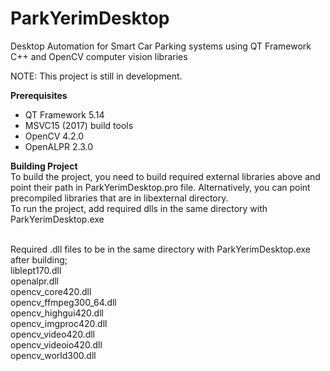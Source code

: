 # ParkYerimDesktop
Desktop Automation for Smart Car Parking systems using QT Framework C++ and OpenCV computer vision libraries

NOTE: This project is still in development.

<b>Prerequisites</b>
- QT Framework 5.14
- MSVC15 (2017) build tools
- OpenCV 4.2.0
- OpenALPR 2.3.0

<b>Building Project</b>
<br> To build the project, you need to build required external libraries above and point their path in ParkYerimDesktop.pro file. Alternatively, you can point precompiled libraries that are in libexternal directory.
<br> To run the project, add required dlls in the same directory with ParkYerimDesktop.exe

<br>
Required .dll files to be in the same directory with ParkYerimDesktop.exe after building;
<br>liblept170.dll
<br>openalpr.dll
<br>opencv_core420.dll
<br>opencv_ffmpeg300_64.dll
<br>opencv_highgui420.dll
<br>opencv_imgproc420.dll
<br>opencv_video420.dll
<br>opencv_videoio420.dll
<br>opencv_world300.dll
